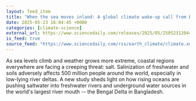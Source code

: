 ```yaml
---
layout: feed_item
title: "When the sea moves inland: A global climate wake-up call from Bangladesh's Delta"
date: 2025-05-23 16:04:45 +0000
categories: [climate-science]
external_url: https://www.sciencedaily.com/releases/2025/05/250523120445.htm
is_feed: true
source_feed: "https://www.sciencedaily.com/rss/earth_climate/climate.xml"
---
```


As sea levels climb and weather grows more extreme, coastal regions everywhere are facing a creeping threat: salt. Salinization of freshwater and soils adversely affects 500 million people around the world, especially in low-lying river deltas. A new study sheds light on how rising oceans are pushing saltwater into freshwater rivers and underground water sources in the world's largest river mouth -- the Bengal Delta in Bangladesh.
